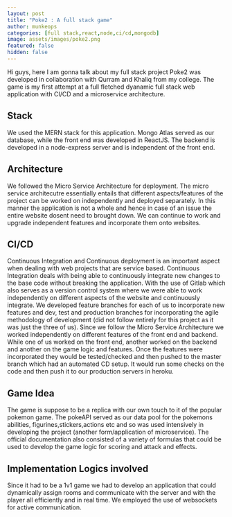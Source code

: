 ```yaml
---
layout: post
title: "Poke2 : A full stack game"
author: munkeops
categories: [full stack,react,node,ci/cd,mongodb]
image: assets/images/poke2.png
featured: false
hidden: false
---
```




Hi guys, here I am gonna talk about my full stack project Poke2 was developed in collaboration with Qurram and Khaliq from my college. The game is my first attempt at a full fletched dyanamic full stack web application with CI/CD and a microservice architecture. 

## Stack

We used the MERN stack for this application. Mongo Atlas served as our database, while the front end was developed in ReactJS. The backend is developed in a node-express server and is independent of the front end. 

## Architecture

We followed the Micro Service Architecture for deployment. The micro service architecutre essentially entails that different aspects/features of the project can be worked on independently and deployed separately. In this manner the application is not a whole and hence in case of an issue the entire website dosent need to brought down. We can continue to work and upgrade independent features and incorporate them onto websites.

## CI/CD

Continuous Integration and Continuous deployment is an important aspect when dealing with web projects that are service based. Continuous Integration deals with being able to continuously integrate new changes to the base code without breaking the application. With the use of Gitlab which also serves as a version control system where we were able to work independently on different aspects of the website and continuously integrate. We developed feature branches for each of us to incorporate new features and dev, test and production branches for incorporating the agile methodology of development (did not follow entirely for this project as it was just the three of us). Since we follow the Micro Service Architecture we worked independently on different features of the front end and backend. While one of us worked on the front end, another worked on the backend and another on the game logic and features. Once the features were incorporated they would be tested/checked and then pushed to the master branch which had an automated CD setup. It would run some checks on the code and then push it to our production servers in heroku. 

## Game Idea

The game is suppose to be a replica with our own touch to it of the popular pokemon game. The pokeAPI served as our data pool for the pokemons abilities, figurines,stickers,actions etc and so was used intensively in developing the project (another form/application of microservice). The official documentation also consisted of a variety of formulas that could be used to develop the game logic for scoring and attack and effects. 

## Implementation Logics involved

Since it had to be a 1v1 game we had to develop an application that could dynamically assign rooms and communicate with the server and with the player all efficiently and in real time. We employed the use of websockets for active communication. 



